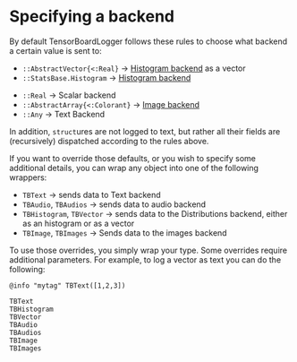 # Specifying a backend

By default TensorBoardLogger follows these rules to choose what backend a certain
value is sent to:

  - `::AbstractVector{<:Real}` -> [Histogram backend](https://www.tensorflow.org/guide/tensorboard_histograms) as a vector
  - `::StatsBase.Histogram` -> [Histogram backend](https://www.tensorflow.org/guide/tensorboard_histograms)
  <!-- - `(bin_edges, weights)::Tuple{AbstractVector,AbstractVector}` where `length(bin_edges)==length(weights)+1`, is interpreted as an histogram. (*Will be deprecated.* Please use `TBHistogram(edges, weights)` for this). -->
  - `::Real` -> Scalar backend
  - `::AbstractArray{<:Colorant}` -> [Image backend](https://www.tensorflow.org/tensorboard/r2/image_summaries)
  - `::Any` -> Text Backend

In addition, `struct`ures are not logged to text, but rather all their fields are
(recursively) dispatched according to the rules above.

If you want to override those defaults, or you wish to specify some additional
details, you can wrap any object into one of the following wrappers:

- `TBText`   -> sends data to Text backend
- `TBAudio`, `TBAudios` -> sends data to audio backend
- `TBHistogram`, `TBVector` -> sends data to the Distributions backend, either as an histogram or as a vector
- `TBImage`, `TBImages` -> Sends data to the images backend

To use those overrides, you simply wrap your type. Some overrides require additional
parameters. For example, to log a vector as text you can do the following:
```
@info "mytag" TBText([1,2,3])
```

```@docs
TBText
TBHistogram
TBVector
TBAudio
TBAudios
TBImage
TBImages
```

